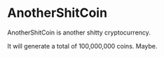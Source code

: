 AnotherShitCoin
===============

AnotherShitCoin is another shitty cryptocurrency.

It will generate a total of 100,000,000 coins. Maybe.



